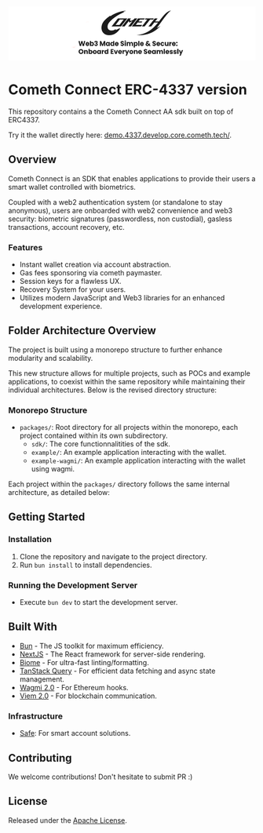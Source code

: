 ![Cometh logo](cometh-logo.png)

# Cometh Connect ERC-4337 version

This repository contains a the Cometh Connect AA sdk built on top of ERC4337. 

Try it the wallet directly here: [demo.4337.develop.core.cometh.tech/](https://demo.4337.develop.core.cometh.tech/).

## Overview

Cometh Connect is an SDK that enables applications to provide their users a smart wallet controlled with biometrics.

Coupled with a web2 authentication system (or standalone to stay anonymous), users are onboarded with web2 convenience and web3 security: biometric signatures (passwordless, non custodial), gasless transactions, account recovery, etc.

### Features

- Instant wallet creation via account abstraction.
- Gas fees sponsoring via cometh paymaster.
- Session keys for a flawless UX.
- Recovery System for your users.
- Utilizes modern JavaScript and Web3 libraries for an enhanced development experience.

## Folder Architecture Overview

The project is built using a monorepo structure to further enhance modularity and scalability. 

This new structure allows for multiple projects, such as POCs and example applications, to coexist within the same repository while maintaining their individual architectures. Below is the revised directory structure:

### Monorepo Structure

- `packages/`: Root directory for all projects within the monorepo, each project contained within its own subdirectory.
  - `sdk/`: The core functionnalitities of the sdk.
  - `example/`: An example application interacting with the wallet.
  - `example-wagmi/`: An example application interacting with the wallet using wagmi.

Each project within the `packages/` directory follows the same internal architecture, as detailed below:

## Getting Started

### Installation

1. Clone the repository and navigate to the project directory.
2. Run `bun install` to install dependencies.

### Running the Development Server

- Execute `bun dev` to start the development server.

## Built With

- [Bun](https://bun.sh/) - The JS toolkit for maximum efficiency.
- [NextJS](https://nextjs.org/) - The React framework for server-side rendering.
- [Biome](https://biomejs.dev/) - For ultra-fast linting/formatting.
- [TanStack Query](https://tanstack.com/) - For efficient data fetching and async state management.
- [Wagmi 2.0](https://wagmi.sh/) - For Ethereum hooks.
- [Viem 2.0](https://viem.sh/) - For blockchain communication.

### Infrastructure

- [Safe](https://safe.global/): For smart account solutions.

## Contributing

We welcome contributions! Don't hesitate to submit PR :)

## License

Released under the [Apache License](https://github.com/cometh-hq/connect-sdk-4337/blob/main/LICENSE.txt).

